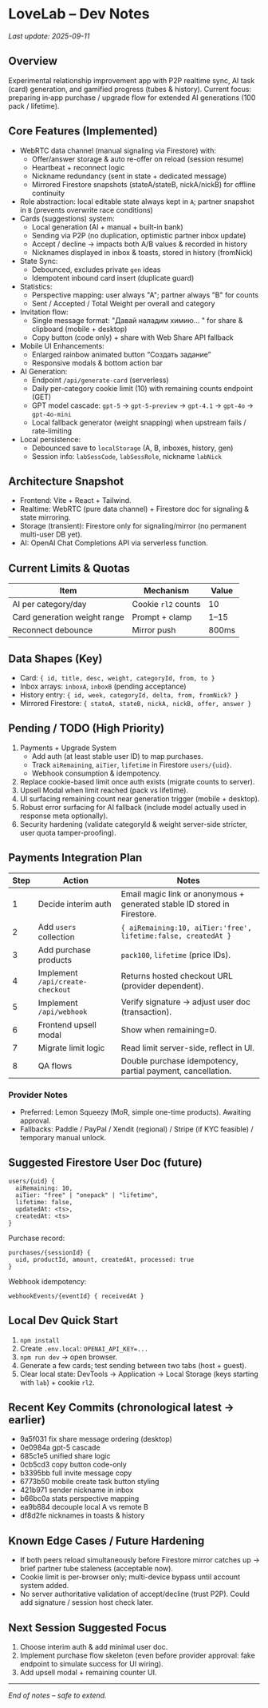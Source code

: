 # LoveLab – Dev Notes

_Last update: 2025-09-11_

## Overview
Experimental relationship improvement app with P2P realtime sync, AI task (card) generation, and gamified progress (tubes & history). Current focus: preparing in‑app purchase / upgrade flow for extended AI generations (100 pack / lifetime).

## Core Features (Implemented)
- WebRTC data channel (manual signaling via Firestore) with:
  - Offer/answer storage & auto re-offer on reload (session resume)
  - Heartbeat + reconnect logic
  - Nickname redundancy (sent in state + dedicated message)
  - Mirrored Firestore snapshots (stateA/stateB, nickA/nickB) for offline continuity
- Role abstraction: local editable state always kept in `A`; partner snapshot in `B` (prevents overwrite race conditions)
- Cards (suggestions) system:
  - Local generation (AI + manual + built-in bank)
  - Sending via P2P (no duplication, optimistic partner inbox update)
  - Accept / decline → impacts both A/B values & recorded in history
  - Nicknames displayed in inbox & toasts, stored in history (fromNick)
- State Sync:
  - Debounced, excludes private `gen` ideas
  - Idempotent inbound card insert (duplicate guard)
- Statistics:
  - Perspective mapping: user always "A"; partner always "B" for counts
  - Sent / Accepted / Total Weight per overall and category
- Invitation flow:
  - Single message format: "Давай наладим химию... <link>" for share & clipboard (mobile + desktop)
  - Copy button (code only) + share with Web Share API fallback
- Mobile UI Enhancements:
  - Enlarged rainbow animated button “Создать задание”
  - Responsive modals & bottom action bar
- AI Generation:
  - Endpoint `/api/generate-card` (serverless)
  - Daily per-category cookie limit (10) with remaining counts endpoint (GET)
  - GPT model cascade: `gpt-5` → `gpt-5-preview` → `gpt-4.1` → `gpt-4o` → `gpt-4o-mini`
  - Local fallback generator (weight snapping) when upstream fails / rate-limiting
- Local persistence:
  - Debounced save to `localStorage` (A, B, inboxes, history, gen)
  - Session info: `labSessCode`, `labSessRole`, nickname `labNick`

## Architecture Snapshot
- Frontend: Vite + React + Tailwind.
- Realtime: WebRTC (pure data channel) + Firestore doc for signaling & state mirroring.
- Storage (transient): Firestore only for signaling/mirror (no permanent multi-user DB yet).
- AI: OpenAI Chat Completions API via serverless function.

## Current Limits & Quotas
| Item | Mechanism | Value |
|------|-----------|-------|
| AI per category/day | Cookie `rl2` counts | 10 |
| Card generation weight range | Prompt + clamp | 1–15 |
| Reconnect debounce | Mirror push | 800ms |

## Data Shapes (Key)
- Card: `{ id, title, desc, weight, categoryId, from, to }`
- Inbox arrays: `inboxA`, `inboxB` (pending acceptance)
- History entry: `{ id, week, categoryId, delta, from, fromNick? }`
- Mirrored Firestore: `{ stateA, stateB, nickA, nickB, offer, answer }`

## Pending / TODO (High Priority)
1. Payments + Upgrade System
   - Add auth (at least stable user ID) to map purchases.
   - Track `aiRemaining`, `aiTier`, `lifetime` in Firestore `users/{uid}`.
   - Webhook consumption & idempotency.
2. Replace cookie-based limit once auth exists (migrate counts to server). 
3. Upsell Modal when limit reached (pack vs lifetime).
4. UI surfacing remaining count near generation trigger (mobile + desktop).
5. Robust error surfacing for AI fallback (include model actually used in response meta optionally).
6. Security hardening (validate categoryId & weight server-side stricter, user quota tamper-proofing).

## Payments Integration Plan
| Step | Action | Notes |
|------|--------|-------|
| 1 | Decide interim auth | Email magic link or anonymous + generated stable ID stored in Firestore. |
| 2 | Add `users` collection | `{ aiRemaining:10, aiTier:'free', lifetime:false, createdAt }` |
| 3 | Add purchase products | `pack100`, `lifetime` (price IDs). |
| 4 | Implement `/api/create-checkout` | Returns hosted checkout URL (provider dependent). |
| 5 | Implement `/api/webhook` | Verify signature → adjust user doc (transaction). |
| 6 | Frontend upsell modal | Show when remaining=0. |
| 7 | Migrate limit logic | Read limit server-side, reflect in UI. |
| 8 | QA flows | Double purchase idempotency, partial payment, cancellation. |

### Provider Notes
- Preferred: Lemon Squeezy (MoR, simple one-time products). Awaiting approval.
- Fallbacks: Paddle / PayPal / Xendit (regional) / Stripe (if KYC feasible) / temporary manual unlock.

## Suggested Firestore User Doc (future)
```jsonc
users/{uid} {
  aiRemaining: 10,
  aiTier: "free" | "onepack" | "lifetime",
  lifetime: false,
  updatedAt: <ts>,
  createdAt: <ts>
}
```
Purchase record:
```jsonc
purchases/{sessionId} {
  uid, productId, amount, createdAt, processed: true
}
```
Webhook idempotency:
```jsonc
webhookEvents/{eventId} { receivedAt }
```

## Local Dev Quick Start
1. `npm install`
2. Create `.env.local`: `OPENAI_API_KEY=...`
3. `npm run dev` → open browser.
4. Generate a few cards; test sending between two tabs (host + guest).
5. Clear local state: DevTools → Application → Local Storage (keys starting with `lab`) + cookie `rl2`.

## Recent Key Commits (chronological latest → earlier)
- 9a5f031 fix share message ordering (desktop)
- 0e0984a gpt-5 cascade
- 685c1e5 unified share logic
- 0cb5cd3 copy button code-only
- b3395bb full invite message copy
- 6773b50 mobile create task button styling
- 421b971 sender nickname in inbox
- b66bc0a stats perspective mapping
- ea9b884 decouple local A vs remote B
- df8d2fe nicknames in toasts & history

## Known Edge Cases / Future Hardening
- If both peers reload simultaneously before Firestore mirror catches up → brief partner tube staleness (acceptable now).
- Cookie limit is per-browser only; multi-device bypass until account system added.
- No server authoritative validation of accept/decline (trust P2P). Could add signature / session host check later.

## Next Session Suggested Focus
1. Choose interim auth & add minimal user doc.
2. Implement purchase flow skeleton (even before provider approval: fake endpoint to simulate success for UI wiring).
3. Add upsell modal + remaining counter UI.

---
_End of notes – safe to extend._
